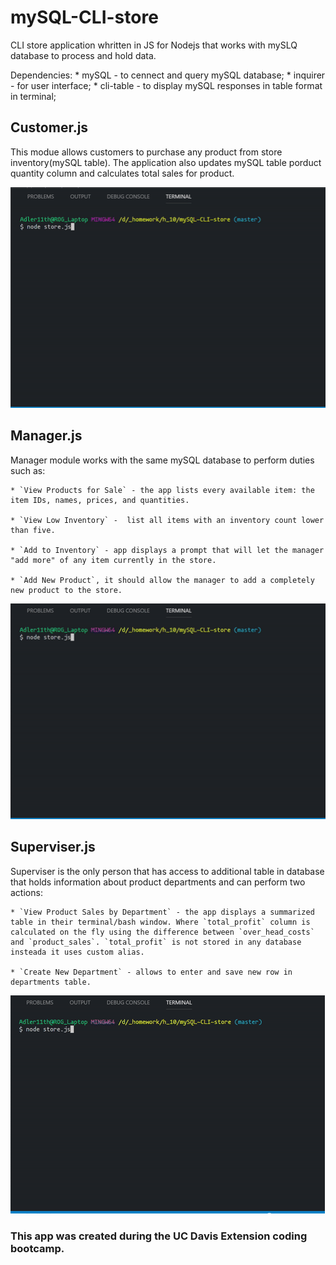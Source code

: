 # mySQL-CLI-store

CLI store application whritten in JS for Nodejs that works with mySLQ database to process and hold data. 

Dependencies:
    * mySQL - to cennect and query mySQL database;
    * inquirer - for user interface;
    * cli-table - to display mySQL responses in table format in terminal;


## Customer.js

This modue allows customers to purchase any product from store inventory(mySQL table). The application also updates mySQL table porduct quantity column and calculates total sales for product.

![alt-text](gifs/customerJS.gif)

## Manager.js

Manager module works with the same mySQL database to perform duties such as:

    * `View Products for Sale` - the app lists every available item: the item IDs, names, prices, and quantities.

    * `View Low Inventory` -  list all items with an inventory count lower than five.

    * `Add to Inventory` - app displays a prompt that will let the manager "add more" of any item currently in the store.

    * `Add New Product`, it should allow the manager to add a completely new product to the store.

![alt-text](gifs/managerJS.gif)

## Superviser.js

Superviser is the only person that has access to additional table in database that holds information about product departments and can perform two actions:

    * `View Product Sales by Department` - the app displays a summarized table in their terminal/bash window. Where `total_profit` column is calculated on the fly using the difference between `over_head_costs` and `product_sales`. `total_profit` is not stored in any database insteada it uses custom alias.
    
    * `Create New Department` - allows to enter and save new row in departments table.

![alt-text](gifs/superviserJS.gif)



### This app was created during the UC Davis Extension coding bootcamp.
